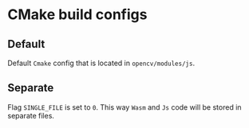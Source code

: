# CMake build configs 

## Default
Default `Cmake` config that is located in `opencv/modules/js`.

## Separate
Flag `SINGLE_FILE` is set to `0`. This way `Wasm` and `Js` code will be stored in separate files. 